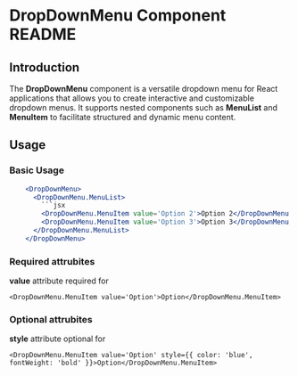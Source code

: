 
# DropDownMenu Component README

## Introduction

The **DropDownMenu** component is a versatile dropdown menu for React applications that allows you to create interactive and customizable dropdown menus. It supports nested components such as **MenuList** and **MenuItem** to facilitate structured and dynamic menu content.

## Usage

### Basic Usage
```jsx
    <DropDownMenu>
      <DropDownMenu.MenuList>
        ```jsx
        <DropDownMenu.MenuItem value='Option 2'>Option 2</DropDownMenu.MenuItem>
        <DropDownMenu.MenuItem value='Option 3'>Option 3</DropDownMenu.MenuItem>
      </DropDownMenu.MenuList>
    </DropDownMenu>


```

### Required attrubites
 **value** attribute required for **<MenuItem />**
 ```
<DropDownMenu.MenuItem value='Option'>Option</DropDownMenu.MenuItem>
 ```

### Optional attrubites
**style** attribute optional for <MenuItem />
 ```
<DropDownMenu.MenuItem value='Option' style={{ color: 'blue', fontWeight: 'bold' }}>Option</DropDownMenu.MenuItem>
 ```

